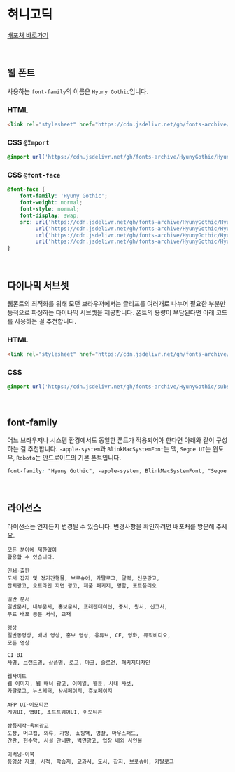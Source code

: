 # 혀니고딕

[배포처 바로가기](http://www.earlyfont.com/portfolio/EARLYFONT_HYUNY%20GO)

&nbsp;

## 웹 폰트

사용하는 `font-family`의 이름은 `Hyuny Gothic`입니다.

### HTML

```html
<link rel="stylesheet" href="https://cdn.jsdelivr.net/gh/fonts-archive/HyunyGothic/HyunyGothic.css" type="text/css"/>
```

### CSS `@Import`

```css
@import url('https://cdn.jsdelivr.net/gh/fonts-archive/HyunyGothic/HyunyGothic.css');
```

### CSS `@font-face`

```css
@font-face {
    font-family: 'Hyuny Gothic';
    font-weight: normal;
    font-style: normal;
    font-display: swap;
    src: url('https://cdn.jsdelivr.net/gh/fonts-archive/HyunyGothic/HyunyGothic.woff2') format('woff2'),
         url('https://cdn.jsdelivr.net/gh/fonts-archive/HyunyGothic/HyunyGothic.woff') format('woff'),
         url('https://cdn.jsdelivr.net/gh/fonts-archive/HyunyGothic/HyunyGothic.otf') format('opentype'),
         url('https://cdn.jsdelivr.net/gh/fonts-archive/HyunyGothic/HyunyGothic.ttf') format('truetype');
}
```

&nbsp;

## 다이나믹 서브셋

웹폰트의 최적화를 위해 모던 브라우저에서는 글리프를 여러개로 나누어 필요한 부분만 동적으로 파싱하는 다이나믹 서브셋을 제공합니다. 폰트의 용량이 부담된다면 아래 코드를 사용하는 걸 추천합니다.

### HTML

```html
<link rel="stylesheet" href="https://cdn.jsdelivr.net/gh/fonts-archive/HyunyGothic/subsets/HyunyGothic-dynamic-subset.css" type="text/css"/>
```

### CSS

```css
@import url('https://cdn.jsdelivr.net/gh/fonts-archive/HyunyGothic/subsets/HyunyGothic-dynamic-subset.css');
```

&nbsp;

## font-family

어느 브라우저나 시스템 환경에서도 동일한 폰트가 적용되어야 한다면 아래와 같이 구성하는 걸 추천합니다. `-apple-system`과 `BlinkMacSystemFont`는 맥, `Segoe UI`는 윈도우, `Roboto`는 안드로이드의 기본 폰트입니다.


```css
font-family: "Hyuny Gothic", -apple-system, BlinkMacSystemFont, "Segoe UI", Roboto, Oxygen, Ubuntu, Cantarell, "Open Sans", "Helvetica Neue", sans-serif;
```

&nbsp;

## 라이선스

라이선스는 언제든지 변경될 수 있습니다. 변경사항을 확인하려면 배포처를 방문해 주세요.

```
모든 분야에 제한없이
활용할 수 있습니다.

인쇄·출판
도서 잡지 및 정기간행물, 브로슈어, 카탈로그, 달력, 신문광고,
잡지광고, 오프라인 지면 광고, 제품 패키지, 명함, 포트폴리오

일반 문서
일반문서, 내부문서, 홍보문서, 프레젠테이션, 증서, 원서, 신고서,
무료 배포 공문 서식, 교재

영상
일반동영상, 배너 영상, 홍보 영상, 유튜브, CF, 영화, 뮤직비디오,
모든 영상

CI·BI
사명, 브랜드명, 상품명, 로고, 마크, 슬로건, 패키지디자인

웹사이트
웹 이미지, 웹 배너 광고, 이메일, 웹툰, 사내 사보,
카탈로그, 뉴스레터, 상세페이지, 홍보페이지

APP UI·이모티콘
게임UI, 앱UI, 소프트웨어UI, 이모티콘

상품제작·옥외광고
도장, 머그컵, 외류, 가방, 쇼핑백, 명찰, 마우스패드,
간판, 현수막, 시설 안내판, 벽면광고, 업장 내외 사인물

이러닝·이북
동영상 자료, 서적, 학습지, 교과서, 도서, 잡지, 브로슈어, 카탈로그
```

